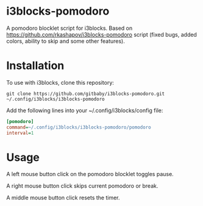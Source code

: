 # i3blocks-pomodoro
A pomodoro blocklet script for i3blocks. Based on https://github.com/rkashapov/i3blocks-pomodoro script (fixed bugs, added colors, ability to skip and some other features).

# Installation

To use with i3blocks, clone this repository:

```
git clone https://github.com/gitbaby/i3blocks-pomodoro.git ~/.config/i3blocks/i3blocks-pomodoro
```

Add the following lines into your ~/.config/i3blocks/config file:

```INI
[pomodoro]
command=~/.config/i3blocks/i3blocks-pomodoro/pomodoro
interval=1
```

# Usage

A left mouse button click on the pomodoro blocklet toggles pause.

A right mouse button click skips current pomodoro or break.

A middle mouse button click resets the timer.

